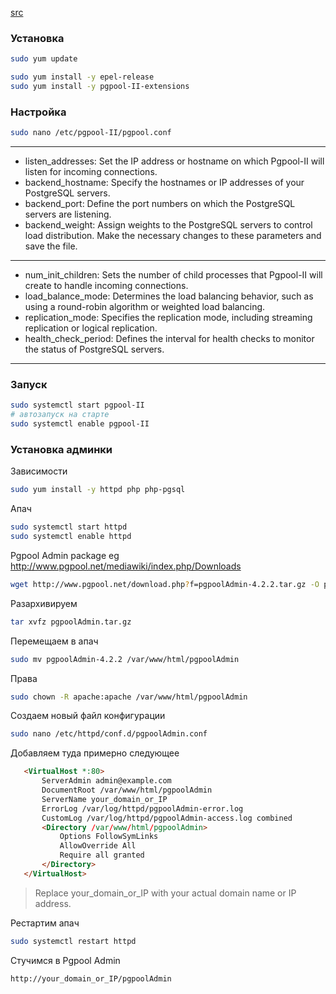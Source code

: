 [src](https://www.heatware.net/postgresql/postgres-pgpool-centos-setup-install/)
### Установка
```bash
sudo yum update
```
```bash
sudo yum install -y epel-release
sudo yum install -y pgpool-II-extensions
```
### Настройка
```bash
sudo nano /etc/pgpool-II/pgpool.conf
```
***
* listen_addresses: Set the IP address or hostname on which Pgpool-II will listen for incoming connections.
* backend_hostname: Specify the hostnames or IP addresses of your PostgreSQL servers.
* backend_port: Define the port numbers on which the PostgreSQL servers are listening.
* backend_weight: Assign weights to the PostgreSQL servers to control load distribution. Make the necessary changes to these parameters and save the file.
***
* num_init_children: Sets the number of child processes that Pgpool-II will create to handle incoming connections.
* load_balance_mode: Determines the load balancing behavior, such as using a round-robin algorithm or weighted load balancing.
* replication_mode: Specifies the replication mode, including streaming replication or logical replication.
* health_check_period: Defines the interval for health checks to monitor the status of PostgreSQL servers.
***
### Запуск
```bash
sudo systemctl start pgpool-II
# автозапуск на старте
sudo systemctl enable pgpool-II
```
### Установка админки
Зависимости
```bash
sudo yum install -y httpd php php-pgsql
```
Апач
```bash
sudo systemctl start httpd
sudo systemctl enable httpd
```
Pgpool Admin package
eg http://www.pgpool.net/mediawiki/index.php/Downloads
```bash
wget http://www.pgpool.net/download.php?f=pgpoolAdmin-4.2.2.tar.gz -O pgpoolAdmin.tar.gz
```
Разархивируем
```bash
tar xvfz pgpoolAdmin.tar.gz
```
Перемещаем в апач
```bash
sudo mv pgpoolAdmin-4.2.2 /var/www/html/pgpoolAdmin
```
Права
```bash
sudo chown -R apache:apache /var/www/html/pgpoolAdmin
```
Создаем новый файл конфигурации
```bash
sudo nano /etc/httpd/conf.d/pgpoolAdmin.conf
```
Добавляем туда примерно следующее
```html
   <VirtualHost *:80>
       ServerAdmin admin@example.com
       DocumentRoot /var/www/html/pgpoolAdmin
       ServerName your_domain_or_IP
       ErrorLog /var/log/httpd/pgpoolAdmin-error.log
       CustomLog /var/log/httpd/pgpoolAdmin-access.log combined
       <Directory /var/www/html/pgpoolAdmin>
           Options FollowSymLinks
           AllowOverride All
           Require all granted
       </Directory>
   </VirtualHost>
```
> Replace your_domain_or_IP with your actual domain name or IP address.      

Рестартим апач
```bash
sudo systemctl restart httpd
```
Стучимся в Pgpool Admin
```html
http://your_domain_or_IP/pgpoolAdmin
```
```bash
```
```bash
```
```bash
```
```bash
```
```bash
```
```bash
```
```bash
```
```bash
```

